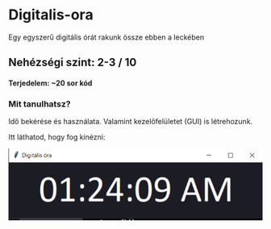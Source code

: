 # Digitalis-ora
Egy egyszerű digitális órát rakunk össze ebben a leckében

## Nehézségi szint: 2-3 / 10
#### Terjedelem: ~20 sor kód

### Mit tanulhatsz?
Idő bekérése és használata. Valamint kezelőfelületet (GUI) is létrehozunk.

Itt láthatod, hogy fog kinézni:

<img src="https://github.com/itbetyar/Digitalis-ora/blob/main/digitalis-ora.jpg" alt="Alt text" width="600">
